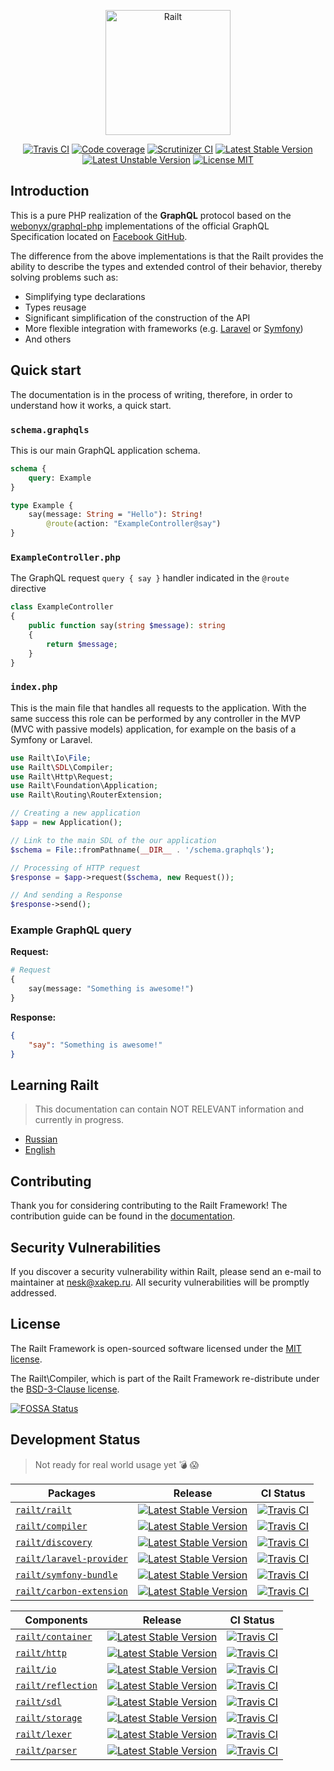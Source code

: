 <p align="center">
    <img src="https://railt.org/images/logo-dark.svg" width="200" alt="Railt" />
</p>

<p align="center">
    <a href="https://travis-ci.org/railt/railt"><img src="https://travis-ci.org/railt/railt.svg?branch=1.3.x" alt="Travis CI" /></a>
    <a href="https://scrutinizer-ci.com/g/railt/railt/?branch=1.3.x"><img src="https://scrutinizer-ci.com/g/railt/railt/badges/coverage.png?b=master" alt="Code coverage" /></a>
    <a href="https://scrutinizer-ci.com/g/railt/railt/?branch=1.3.x"><img src="https://scrutinizer-ci.com/g/railt/railt/badges/quality-score.png?b=master" alt="Scrutinizer CI" /></a>
    <a href="https://packagist.org/packages/railt/railt"><img src="https://poser.pugx.org/railt/railt/version" alt="Latest Stable Version"></a>
    <a href="https://packagist.org/packages/railt/railt"><img src="https://poser.pugx.org/railt/railt/v/unstable" alt="Latest Unstable Version"></a>
    <a href="https://raw.githubusercontent.com/railt/railt/master/LICENSE.md"><img src="https://poser.pugx.org/railt/railt/license" alt="License MIT"></a>
</p>

## Introduction

This is a pure PHP realization of the **GraphQL** protocol based on the 
[webonyx/graphql-php](https://github.com/webonyx/graphql-php#fields) 
implementations of the official GraphQL Specification 
located on [Facebook GitHub](http://facebook.github.io/graphql/).

The difference from the above implementations is that the Railt provides the 
ability to describe the types and extended control of their behavior, 
thereby solving problems such as:

- Simplifying type declarations
- Types reusage
- Significant simplification of the construction of the API
- More flexible integration with frameworks (e.g. 
[Laravel](https://github.com/laravel/framework) or [Symfony](https://github.com/symfony/symfony))
- And others

## Quick start

The documentation is in the process of writing, therefore, 
in order to understand how it works, a quick start.

### `schema.graphqls`

This is our main GraphQL application schema.

```graphql
schema {
    query: Example
}

type Example {
    say(message: String = "Hello"): String! 
        @route(action: "ExampleController@say")
}
```

### `ExampleController.php`

The GraphQL request `query { say }` handler indicated in the `@route` directive

```php
class ExampleController
{
    public function say(string $message): string
    {
        return $message;
    }
}
```

### `index.php`

This is the main file that handles all requests to the application. 
With the same success this role can be performed by any controller 
in the MVP (MVC with passive models) application, for example on 
the basis of a Symfony or Laravel.

```php
use Railt\Io\File;
use Railt\SDL\Compiler;
use Railt\Http\Request;
use Railt\Foundation\Application;
use Railt\Routing\RouterExtension;

// Creating a new application
$app = new Application();

// Link to the main SDL of the our application
$schema = File::fromPathname(__DIR__ . '/schema.graphqls');

// Processing of HTTP request
$response = $app->request($schema, new Request());

// And sending a Response
$response->send();
```

### Example GraphQL query

**Request:**

```graphql
# Request
{
    say(message: "Something is awesome!")
}
```

**Response:**

```json
{
    "say": "Something is awesome!"
}
```

## Learning Railt

> This documentation can contain NOT RELEVANT information and currently in progress.

- [Russian](https://ru.railt.org)
- [English](https://en.railt.org)

## Contributing

Thank you for considering contributing to the Railt Framework! 
The contribution guide can be found in the [documentation](https://railt.org/docs/contributions).

## Security Vulnerabilities

If you discover a security vulnerability within Railt, please send an e-mail to maintainer 
at nesk@xakep.ru. All security vulnerabilities will be promptly addressed.

## License

The Railt Framework is open-sourced software licensed under 
the [MIT license](https://opensource.org/licenses/MIT).

The Railt\Compiler, which is part of the Railt Framework re-distribute 
under the [BSD-3-Clause license](https://opensource.org/licenses/BSD-3-Clause).


[![FOSSA Status](https://app.fossa.io/api/projects/git%2Bgithub.com%2Frailt%2Frailt.svg?type=large)](https://app.fossa.io/projects/git%2Bgithub.com%2Frailt%2Frailt?ref=badge_large)

## Development Status

> Not ready for real world usage yet :bomb: :scream:

| Packages                                                               | Release                                                                                                                                  | CI Status                                                                                                                     |
|------------------------------------------------------------------------|------------------------------------------------------------------------------------------------------------------------------------------|-------------------------------------------------------------------------------------------------------------------------------|
| [`railt/railt`](https://github.com/railt/railt)                        | [![Latest Stable Version](https://poser.pugx.org/railt/railt/version)](https://packagist.org/packages/railt/railt)                       | [![Travis CI](https://travis-ci.org/railt/railt.svg?branch=1.3.x)](https://travis-ci.org/railt/railt)                        |
| [`railt/compiler`](https://github.com/railt/compiler)                  | [![Latest Stable Version](https://poser.pugx.org/railt/compiler/version)](https://packagist.org/packages/railt/compiler)                 | [![Travis CI](https://travis-ci.org/railt/compiler.svg?branch=1.3.x)](https://travis-ci.org/railt/compiler)                  |
| [`railt/discovery`](https://github.com/railt/discovery)                | [![Latest Stable Version](https://poser.pugx.org/railt/discovery/version)](https://packagist.org/packages/railt/discovery)               | [![Travis CI](https://travis-ci.org/railt/discovery.svg?branch=1.3.x)](https://travis-ci.org/railt/discovery)                |
| [`railt/laravel-provider`](https://github.com/railt/laravel-provider)  | [![Latest Stable Version](https://poser.pugx.org/railt/laravel-provider/version)](https://packagist.org/packages/railt/laravel-provider) | [![Travis CI](https://travis-ci.org/railt/laravel-provider.svg?branch=1.3.x)](https://travis-ci.org/railt/laravel-provider)  |
| [`railt/symfony-bundle`](https://github.com/railt/symfony-bundle)      | [![Latest Stable Version](https://poser.pugx.org/railt/symfony-bundle/version)](https://packagist.org/packages/railt/symfony-bundle)     | [![Travis CI](https://travis-ci.org/railt/symfony-bundle.svg?branch=1.3.x)](https://travis-ci.org/railt/symfony-bundle)      |
| [`railt/carbon-extension`](https://github.com/railt/carbon-extension)  | [![Latest Stable Version](https://poser.pugx.org/railt/carbon-extension/version)](https://packagist.org/packages/railt/carbon-extension) | [![Travis CI](https://travis-ci.org/railt/carbon-extension.svg?branch=1.3.x)](https://travis-ci.org/railt/carbon-extension)  |

| Components                                                             | Release                                                                                                                                  | CI Status                                                                                                                     |
|------------------------------------------------------------------------|------------------------------------------------------------------------------------------------------------------------------------------|-------------------------------------------------------------------------------------------------------------------------------|
| [`railt/container`](https://github.com/railt/container)                | [![Latest Stable Version](https://poser.pugx.org/railt/container/version)](https://packagist.org/packages/railt/container)               | [![Travis CI](https://travis-ci.org/railt/container.svg?branch=1.3.x)](https://travis-ci.org/railt/container)                |
| [`railt/http`](https://github.com/railt/http)                          | [![Latest Stable Version](https://poser.pugx.org/railt/http/version)](https://packagist.org/packages/railt/http)                         | [![Travis CI](https://travis-ci.org/railt/http.svg?branch=1.3.x)](https://travis-ci.org/railt/http)                          |
| [`railt/io`](https://github.com/railt/io)                              | [![Latest Stable Version](https://poser.pugx.org/railt/io/version)](https://packagist.org/packages/railt/io)                             | [![Travis CI](https://travis-ci.org/railt/io.svg?branch=1.3.x)](https://travis-ci.org/railt/io)                              |
| [`railt/reflection`](https://github.com/railt/reflection)              | [![Latest Stable Version](https://poser.pugx.org/railt/reflection/version)](https://packagist.org/packages/railt/reflection)             | [![Travis CI](https://travis-ci.org/railt/reflection.svg?branch=1.3.x)](https://travis-ci.org/railt/reflection)              |
| [`railt/sdl`](https://github.com/railt/sdl)                            | [![Latest Stable Version](https://poser.pugx.org/railt/sdl/version)](https://packagist.org/packages/railt/sdl)                           | [![Travis CI](https://travis-ci.org/railt/sdl.svg?branch=1.3.x)](https://travis-ci.org/railt/sdl)                            |
| [`railt/storage`](https://github.com/railt/storage)                    | [![Latest Stable Version](https://poser.pugx.org/railt/storage/version)](https://packagist.org/packages/railt/storage)                   | [![Travis CI](https://travis-ci.org/railt/storage.svg?branch=1.3.x)](https://travis-ci.org/railt/storage)                    |
| [`railt/lexer`](https://github.com/railt/lexer)                    | [![Latest Stable Version](https://poser.pugx.org/railt/lexer/version)](https://packagist.org/packages/railt/lexer)                           | [![Travis CI](https://travis-ci.org/railt/lexer.svg?branch=1.3.x)](https://travis-ci.org/railt/lexer)                        |
| [`railt/parser`](https://github.com/railt/parser)                    | [![Latest Stable Version](https://poser.pugx.org/railt/parser/version)](https://packagist.org/packages/railt/parser)                       | [![Travis CI](https://travis-ci.org/railt/parser.svg?branch=1.3.x)](https://travis-ci.org/railt/parser)                      |
